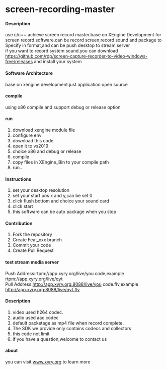 # screen-recording-master

#### Description
use c/c++ achieve screen record master.base on XEngine Development for screen record software.can be record screen,record sound and package to Specify in format,and can be push desktop to stream server  
if you want to record system sound.you can download https://github.com/rdp/screen-capture-recorder-to-video-windows-free/releases and install your system

#### Software Architecture
base on xengine development.just application open source

#### compile

using x86 compile and support debug or release option

#### run

1.  download xengine module file 
2.  configure env 
3.  download this code
4.  open it to vs2019
5.  choice x86 and debug or release
6.  compile
7.  copy files in XEngine_Bin to your compile path
8.  run...

#### Instructions

1. set your desktop resolution
2. set your start pos x and y,can be set 0
3. click flush bottom and choice your sound card
4. click start
5. this software can be auto package when you stop

#### Contribution

1.  Fork the repository
2.  Create Feat_xxx branch
3.  Commit your code
4.  Create Pull Request

#### test stream media server
Push Address:rtpm://app.xyry.org/live/you code,example rtpm://app.xyry.org/live/qyt  
Pull Address:http://app.xyry.org:8088/live/you code.flv,example http://app.xyry.org:8088/live/qyt.flv

#### Description

1.  video used h264 codec.
2.  audio used aac codec
3.  default packetage as mp4 file when record complete.
4.  The SDK we provide only contains codecs and collectors
5.  this code not limit
6.  if you have a question,welcome to contact us

#### about
you can visit www.xyry.org to learn more